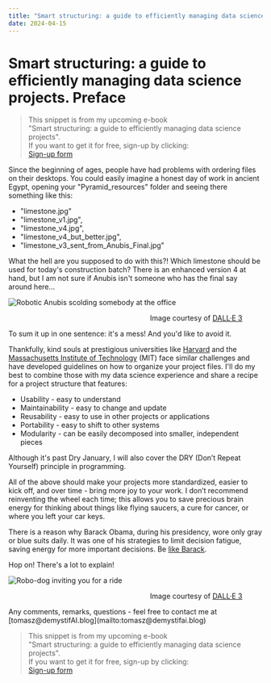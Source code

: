 ```yaml
---
title: "Smart structuring: a guide to efficiently managing data science projects. Preface"
date: 2024-04-15
---
```

<!-- MailerLite Universal -->
<script>
    (function(w,d,e,u,f,l,n){w[f]=w[f]||function(){(w[f].q=w[f].q||[])
    .push(arguments);},l=d.createElement(e),l.async=1,l.src=u,
    n=d.getElementsByTagName(e)[0],n.parentNode.insertBefore(l,n);})
    (window,document,'script','https://assets.mailerlite.com/js/universal.js','ml');
    ml('account', '908065');
</script>
<!-- End MailerLite Universal -->

# Smart structuring: a guide to efficiently managing data science projects. Preface

> This snippet is from my upcoming e-book <br>
> "Smart structuring: a guide to efficiently managing data science projects". <br>
> If you want to get it for free, sign-up by clicking: <br>
> <a class="ml-onclick-form" href="javascript:void(0)" onclick="ml('show', '2qBuzz', true)">Sign-up form</a> <br>

Since the beginning of ages, people have had problems with ordering files on their desktops. You could easily imagine a honest day of work in ancient Egypt, opening your "Pyramid_resources" folder and seeing there something like this:
- "limestone.jpg"
- "limestone_v1.jpg", 
- "limestone_v4.jpg", 
- "limestone_v4_but_better.jpg", 
- "limestone_v3_sent_from_Anubis_Final.jpg" 
  
What the hell are you supposed to do with this?! Which limestone should be used for today's construction batch? There is an enhanced version 4 at hand, but I am not sure if Anubis isn't someone who has the final say around here...
  
![Robotic Anubis scolding somebody at the office](../../../assets/images/P002/P002_RoboAnubis.webp)
<figure>
<div align="right">
<figcaption>Image courtesy of <a href="https://openai.com/dall-e-3" target="_blank">DALL·E 3</a></figcaption>
</div>
</figure>
To sum it up in one sentence: it's a mess! And you'd like to avoid it.
  
Thankfully, kind souls at prestigious universities like [Harvard](https://datamanagement.hms.harvard.edu/plan-design/file-naming-conventions) and the [Massachusetts Institute of Technology](https://mitcommlab.mit.edu/broad/commkit/file-structure/) (MIT) face similar challenges and have developed guidelines on how to organize your project files. I'll do my best to combine those with my data science experience and share a recipe for a project structure that features:	
  
- Usability - easy to understand
- Maintainability - easy to change and update
- Reusability - easy to use in other projects or applications
- Portability - easy to shift to other systems
- Modularity - can be easily decomposed into smaller, independent pieces
  
Although it's past Dry January, I will also cover the DRY (Don’t Repeat Yourself) principle in programming.
  
All of the above should make your projects more standardized, easier to kick off, and over time - bring more joy to your work. I don’t recommend reinventing the wheel each time; this allows you to save precious brain energy for thinking about things like flying saucers, a cure for cancer, or where you left your car keys.
  
There is a reason why Barack Obama, during his presidency, wore only gray or blue suits daily. It was one of his strategies to limit decision fatigue, saving energy for more important decisions. Be [like Barack](https://www.fastcompany.com/3026265/always-wear-the-same-suit-obamas-presidential-productivity-secrets).
  
Hop on! There's a lot to explain!
  
![Robo-dog inviting you for a ride](../../../assets/images/P002/P002_HopOn.webp)
<figure>
<div align="right">
<figcaption>Image courtesy of <a href="https://openai.com/dall-e-3" target="_blank">DALL·E 3</a></figcaption>
</div>
</figure>
Any comments, remarks, questions - feel free to contact me at [tomasz@demystifAI.blog](mailto:tomasz@demystifai.blog) 
  
> This snippet is from my upcoming e-book <br>
> "Smart structuring: a guide to efficiently managing data science projects". <br>
> If you want to get it for free, sign-up by clicking: <br>
> <a class="ml-onclick-form" href="javascript:void(0)" onclick="ml('show', '2qBuzz', true)">Sign-up form</a> <br>